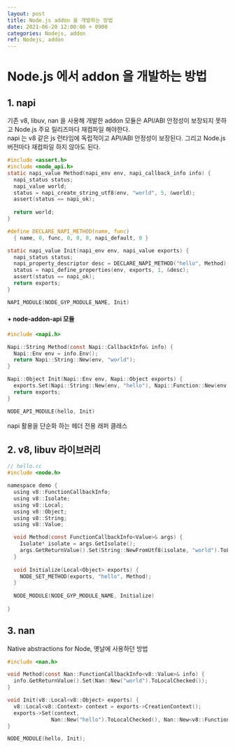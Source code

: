 ```yaml
---
layout: post
title: Node.js addon 을 개발하는 방법
date: 2021-06-20 12:00:00 + 0900
categories: Nodejs, addon
ref: Nodejs, addon
---
```


# Node.js 에서 addon 을 개발하는 방법 
## 1. napi
기존 v8, libuv, nan 을 사용해 개발한 addon 모듈은 API/ABI 안정성이 보장되지 못하고 Node.js 주요 릴리즈마다 재컴파일 해야한다.   
napi 는 v8 같은 js 런타임에 독립적이고 API/ABI 안정성이 보장된다. 그리고 Node.js 버전마다 재컴파일 하지 않아도 된다.   
```c
#include <assert.h>
#include <node_api.h> 
static napi_value Method(napi_env env, napi_callback_info info) { 
  napi_status status; 
  napi_value world; 
  status = napi_create_string_utf8(env, "world", 5, &world); 
  assert(status == napi_ok); 
  
  return world;
} 

#define DECLARE_NAPI_METHOD(name, func)
  { name, 0, func, 0, 0, 0, napi_default, 0 } 

static napi_value Init(napi_env env, napi_value exports) { 
  napi_status status; 
  napi_property_descriptor desc = DECLARE_NAPI_METHOD("hello", Method);
  status = napi_define_properties(env, exports, 1, &desc); 
  assert(status == napi_ok); 
  return exports;
} 

NAPI_MODULE(NODE_GYP_MODULE_NAME, Init)
```
#### + node-addon-api 모듈
```c
#include <napi.h> 

Napi::String Method(const Napi::CallbackInfo& info) { 
  Napi::Env env = info.Env(); 
  return Napi::String::New(env, "world");
} 

Napi::Object Init(Napi::Env env, Napi::Object exports) { 
  exports.Set(Napi::String::New(env, "hello"), Napi::Function::New(env, Method)); 
  return exports;
} 

NODE_API_MODULE(hello, Init)
```
napi 활용을 단순화 하는 헤더 전용 래퍼 클래스

## 2. v8, libuv 라이브러리
```c
// hello.cc 
#include <node.h> 

namespace demo { 
  using v8::FunctionCallbackInfo; 
  using v8::Isolate; 
  using v8::Local; 
  using v8::Object; 
  using v8::String; 
  using v8::Value; 

  void Method(const FunctionCallbackInfo<Value>& args) { 
    Isolate* isolate = args.GetIsolate(); 
    args.GetReturnValue().Set(String::NewFromUtf8(isolate, "world").ToLocalChecked()); 
  } 
  
  void Initialize(Local<Object> exports) { 
    NODE_SET_METHOD(exports, "hello", Method); 
  } 
  
  NODE_MODULE(NODE_GYP_MODULE_NAME, Initialize) 
  
} 
```

## 3. nan
Native abstractions for Node, 옛날에 사용하던 방법 
```c
#include <nan.h> 

void Method(const Nan::FunctionCallbackInfo<v8::Value>& info) { 
  info.GetReturnValue().Set(Nan::New("world").ToLocalChecked());
} 

void Init(v8::Local<v8::Object> exports) { 
  v8::Local<v8::Context> context = exports->CreationContext();
  exports->Set(context, 
              Nan::New("hello").ToLocalChecked(), Nan::New<v8::FunctionTemplate>(Method) ->GetFunction(context) .ToLocalChecked());
} 

NODE_MODULE(hello, Init);
```